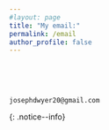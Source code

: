 ```yaml
---
#layout: page
title: "My email:"
permalink: /email
author_profile: false
---
```


<p>&nbsp;</p>
<p>&nbsp;</p>

```
josephdwyer20@gmail.com
```
{: .notice--info}
